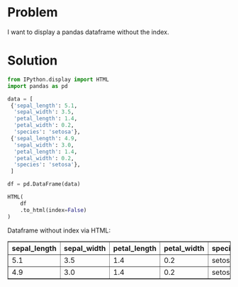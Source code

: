 # Problem

I want to display a pandas dataframe without the index.

# Solution

```python
from IPython.display import HTML
import pandas as pd

data = [
 {'sepal_length': 5.1,
  'sepal_width': 3.5,
  'petal_length': 1.4,
  'petal_width': 0.2,
  'species': 'setosa'},
 {'sepal_length': 4.9,
  'sepal_width': 3.0,
  'petal_length': 1.4,
  'petal_width': 0.2,
  'species': 'setosa'},
 ]

df = pd.DataFrame(data)

HTML(
    df
    .to_html(index=False)
)
```

Dataframe without index via HTML:

<table border="1" class="dataframe">
  <thead>
    <tr style="text-align: right;">
      <th>sepal_length</th>
      <th>sepal_width</th>
      <th>petal_length</th>
      <th>petal_width</th>
      <th>species</th>
    </tr>
  </thead>
  <tbody>
    <tr>
      <td>5.1</td>
      <td>3.5</td>
      <td>1.4</td>
      <td>0.2</td>
      <td>setosa</td>
    </tr>
    <tr>
      <td>4.9</td>
      <td>3.0</td>
      <td>1.4</td>
      <td>0.2</td>
      <td>setosa</td>
    </tr>
  </tbody>
</table>
